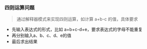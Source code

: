 ### 四则运算问题
> 通过解释器模式来实现四则运算，如计算 a+b-c 的值，具体要求

*   先输入表达式的形式，比如 a+b+c-d+e，要求表达式的字母不能重复
*   再分别输入a、b、c、d、e的值
*   最后求出结果
